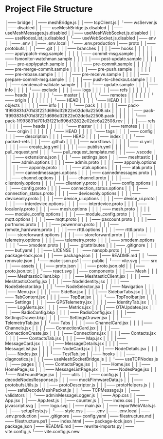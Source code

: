 ﻿# Project File Structure

│—— bridge
│  │—— meshBridge.js
│  │—— tcpClient.js
│  ╵—— wsServer.js
│—— disabled
│  │—— useMeshBridge.js.disabled
│  │—— useMeshMessages.js.disabled
│  │—— useMeshWebSocket.js.disabled
│  │—— useNodesList.js.disabled
│  ╵—— useWebSocket.js.disabled
│—— env
│  │—— .env
│  │—— .env.local
│  ╵—— .env.production
│—— proto
│  │—— protobufs
│  │  │—— .git
│  │  │  │—— branches
│  │  │  │—— hooks
│  │  │  │  │—— applypatch-msg.sample
│  │  │  │  │—— commit-msg.sample
│  │  │  │  │—— fsmonitor-watchman.sample
│  │  │  │  │—— post-update.sample
│  │  │  │  │—— pre-applypatch.sample
│  │  │  │  │—— pre-commit.sample
│  │  │  │  │—— pre-merge-commit.sample
│  │  │  │  │—— pre-push.sample
│  │  │  │  │—— pre-rebase.sample
│  │  │  │  │—— pre-receive.sample
│  │  │  │  │—— prepare-commit-msg.sample
│  │  │  │  │—— push-to-checkout.sample
│  │  │  │  │—— sendemail-validate.sample
│  │  │  │  ╵—— update.sample
│  │  │  │—— info
│  │  │  │  ╵—— exclude
│  │  │  │—— logs
│  │  │  │  │—— refs
│  │  │  │  │  │—— heads
│  │  │  │  │  │  ╵—— master
│  │  │  │  │  ╵—— remotes
│  │  │  │  │  │  ╵—— origin
│  │  │  │  │  │  │  ╵—— HEAD
│  │  │  │  ╵—— HEAD
│  │  │  │—— objects
│  │  │  │  │—— info
│  │  │  │  ╵—— pack
│  │  │  │  │  │—— pack-1f993831d701d3f221d696d32822e02dc6a22508.idx
│  │  │  │  │  │—— pack-1f993831d701d3f221d696d32822e02dc6a22508.pack
│  │  │  │  │  ╵—— pack-1f993831d701d3f221d696d32822e02dc6a22508.rev
│  │  │  │—— refs
│  │  │  │  │—— heads
│  │  │  │  │  ╵—— master
│  │  │  │  │—— remotes
│  │  │  │  │  ╵—— origin
│  │  │  │  │  │  ╵—— HEAD
│  │  │  │  ╵—— tags
│  │  │  │—— config
│  │  │  │—— description
│  │  │  │—— HEAD
│  │  │  │—— index
│  │  │  ╵—— packed-refs
│  │  │—— .github
│  │  │  │—— workflows
│  │  │  │  │—— ci.yml
│  │  │  │  │—— create_tag.yml
│  │  │  │  │—— publish.yml
│  │  │  │  ╵—— pull_request.yml
│  │  │  ╵—— pull_request_template.md
│  │  │—— .vscode
│  │  │  │—— extensions.json
│  │  │  ╵—— settings.json
│  │  │—— meshtastic
│  │  │  │—— admin.options
│  │  │  │—— admin.proto
│  │  │  │—— apponly.options
│  │  │  │—— apponly.proto
│  │  │  │—— atak.options
│  │  │  │—— atak.proto
│  │  │  │—— cannedmessages.options
│  │  │  │—— cannedmessages.proto
│  │  │  │—— channel.options
│  │  │  │—— channel.proto
│  │  │  │—— clientonly.options
│  │  │  │—— clientonly.proto
│  │  │  │—— config.options
│  │  │  │—— config.proto
│  │  │  │—— connection_status.options
│  │  │  │—— connection_status.proto
│  │  │  │—— deviceonly.options
│  │  │  │—— deviceonly.proto
│  │  │  │—— device_ui.options
│  │  │  │—— device_ui.proto
│  │  │  │—— interdevice.options
│  │  │  │—— interdevice.proto
│  │  │  │—— localonly.proto
│  │  │  │—— mesh.options
│  │  │  │—— mesh.proto
│  │  │  │—— module_config.options
│  │  │  │—— module_config.proto
│  │  │  │—— mqtt.options
│  │  │  │—— mqtt.proto
│  │  │  │—— paxcount.proto
│  │  │  │—— portnums.proto
│  │  │  │—— powermon.proto
│  │  │  │—— remote_hardware.proto
│  │  │  │—— rtttl.options
│  │  │  │—— rtttl.proto
│  │  │  │—— storeforward.options
│  │  │  │—— storeforward.proto
│  │  │  │—— telemetry.options
│  │  │  │—— telemetry.proto
│  │  │  │—— xmodem.options
│  │  │  ╵—— xmodem.proto
│  │  │—— .gitattributes
│  │  │—— .gitignore
│  │  │—— buf.yaml
│  │  │—— LICENSE
│  │  │—— nanopb.proto
│  │  │—— package-lock.json
│  │  │—— package.json
│  │  │—— README.md
│  │  ╵—— renovate.json
│  ╵—— make-json.ps1
│—— public
│  ╵—— vite.svg
│—— src
│  │—— assets
│  │  │—— proto.json
│  │  │—— proto.json.old
│  │  │—— proto.json.txt
│  │  ╵—— react.svg
│  │—— components
│  │  │—— Mesh
│  │  │  │—— MeshtasticClient.bkp
│  │  │  │—— MeshtasticClient.jsx
│  │  │  │—— MeshtasticConfig.jsx
│  │  │  │—— NodeIdentity.jsx
│  │  │  │—— NodeSelector.bkp
│  │  │  ╵—— NodeSelector.jsx
│  │  │—— Navigation
│  │  │  │—— Menu.jsx
│  │  │  │—— SideBar.jsx
│  │  │  │—— SidebarTabs.jsx
│  │  │  │—— TabContent.jsx
│  │  │  │—— TopBar.jsx
│  │  │  ╵—— TopToolbar.jsx
│  │  │—— Settings
│  │  │  │—— GPSTelemetry.jsx
│  │  │  │—— IdentityTab.jsx
│  │  │  │—— LogAlerts.jsx
│  │  │  │—— Metrics.jsx
│  │  │  │—— OTAUpdates.jsx
│  │  │  │—— RadioConfig.bkp
│  │  │  │—— RadioConfig.jsx
│  │  │  │—— SettingsDrawer.bkp
│  │  │  │—— SettingsDrawer.jsx
│  │  │  ╵—— TelemetryTab.jsx
│  │  ╵—— Tabs
│  │  │  │—— ChannelCard.jsx
│  │  │  │—— Channels.jsx
│  │  │  │—— ConnectionCard.jsx
│  │  │  │—— ConnectionCreate.jsx
│  │  │  │—— Connections.jsx
│  │  │  │—— Contacts.jsx
│  │  │  │—— ContactsTab.jsx
│  │  │  │—— Map.jsx
│  │  │  │—— MessageCard.jsx
│  │  │  │—— MessageDetails.jsx
│  │  │  │—— MessageList.jsx
│  │  │  │—— NodeCard.jsx
│  │  │  │—— NodeDetails.jsx
│  │  │  │—— Nodes.jsx
│  │  │  ╵—— TestTab.jsx
│  │—— hooks
│  │  │—— diagnostics.js
│  │  │—— useMeshSocketBridge.js
│  │  ╵—— useTCPNodes.js
│  │—— pages
│  │  │—— ContactsPage.jsx
│  │  │—— Home.jsx
│  │  │—— HomePage.jsx
│  │  │—— MessageListPage.jsx
│  │  │—— NodesPage.jsx
│  │  ╵—— NotFoundPage.jsx
│  │—— utils
│  │  │—— config.js
│  │  │—— decodeNodesResponse.js
│  │  │—— mockFirmwareData.js
│  │  │—— protobufsUtils.js
│  │  │—— protoDescriptor.js
│  │  │—— protoHelpers.js
│  │  │—— safeDecodeMeshPacket.js
│  │  ╵—— TCPMessage.js
│  │—— validators
│  │  ╵—— adminMessageLogger.js
│  │—— App.css
│  │—— App.jsx
│  │—— App.test.js
│  │—— counter.js
│  │—— index.css
│  │—— javascript.svg
│  │—— logo.svg
│  │—— main.jsx
│  │—— reportWebVitals.js
│  │—— setupTests.js
│  ╵—— style.css
│—— .env
│—— .env.local
│—— .env.production
│—— .gitignore
│—— config.yaml
│—— filestructure.md
│—— filestructure.ps1
│—— index.html
│—— package-lock.json
│—— package.json
│—— README.md
│—— rewrite-imports.py
│—— vite.config.js
╵—— vite.config.js.new

